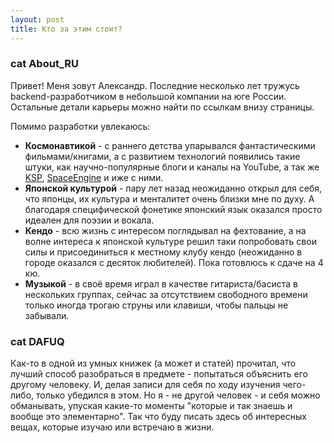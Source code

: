 ```yaml
---
layout: post
title: Кто за этим стоит?
---
```


### cat About_RU
Привет! Меня зовут Александр. Последние несколько лет тружусь backend-разработчиком в небольшой компании на юге России. Остальные детали карьеры можно найти по ссылкам внизу страницы.

Помимо разработки увлекаюсь:
- **Космонавтикой** - с раннего детства упарывался фантастическими фильмами/книгами, а с развитием технологий появились такие штуки, как научно-популярные блоги и каналы на YouTube, а так же [KSP](https://www.kerbalspaceprogram.com), [SpaceEngine](http://spaceengine.org) и иже с ними.
- **Японской культурой** - пару лет назад неожиданно открыл для себя, что японцы, их культура и менталитет очень близки мне по духу. А благодаря специфической фонетике японский язык оказался просто идеален для поэзии и вокала.
- **Кендо** - всю жизнь с интересом поглядывал на фехтование, а на волне интереса к японской культуре решил таки попробовать свои силы и присоединиться к местному клубу кендо (неожиданно в городе оказался с десяток любителей). Пока готовлюсь к сдаче на 4 кю.
- **Музыкой** - в своё время играл в качестве гитариста/басиста в нескольких группах, сейчас за отсутствием свободного времени только иногда трогаю струны или клавиши, чтобы пальцы не забывали.


### cat DAFUQ
Как-то в одной из умных книжек (а может и статей) прочитал, что лучший способ разобраться в предмете - попытаться объяснить его другому человеку. И, делая записи для себя по ходу изучения чего-либо, только убедился в этом. Но я - не другой человек - и себя можно обманывать, упуская какие-то моменты "которые и так знаешь и вообще это элементарно". Так что буду писать здесь об интересных вещах, которые изучаю или встречаю в жизни.
